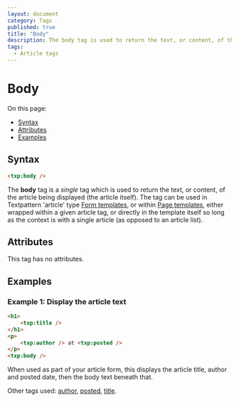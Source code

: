 ```yaml
---
layout: document
category: Tags
published: true
title: "Body"
description: The body tag is used to return the text, or content, of the article being displayed (the article itself).
tags:
  - Article tags
---
```


# Body

On this page:

* [Syntax](#syntax)
* [Attributes](#attributes)
* [Examples](#examples)

## Syntax

~~~ html
<txp:body />
~~~

The **body** tag is a *single* tag which is used to return the text, or content, of the article being displayed (the article itself). The tag can be used in Textpattern 'article' type [Form templates](http://docs.textpattern.io/themes/form-templates-explained), or within [Page templates](http://docs.textpattern.io/themes/page-templates-explained), either wrapped within a given article tag, or directly in the template itself so long as the context is with a single article (as opposed to an article list).

## Attributes

This tag has no attributes.

## Examples

### Example 1: Display the article text

~~~ html
<h1>
    <txp:title />
</h1>
<p>
    <txp:author /> at <txp:posted />
</p>
<txp:body />
~~~

When used as part of your article form, this displays the article title, author and posted date, then the body text beneath that.

Other tags used: [author](author), [posted](posted), [title](title).
